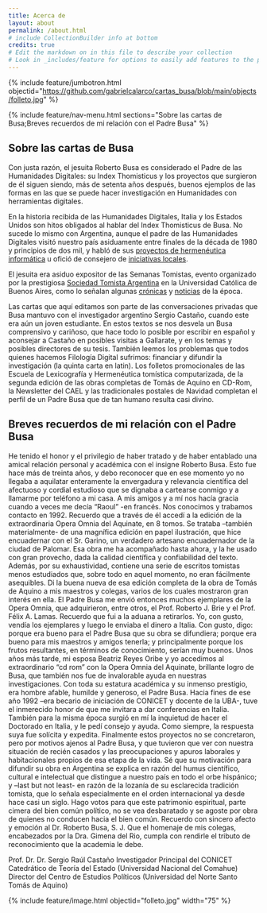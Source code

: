 ```yaml
---
title: Acerca de
layout: about
permalink: /about.html
# include CollectionBuilder info at bottom
credits: true
# Edit the markdown on in this file to describe your collection
# Look in _includes/feature for options to easily add features to the page
---
```


{% include feature/jumbotron.html objectid="https://github.com/gabrielcalarco/cartas_busa/blob/main/objects/folleto.jpg" %} 

{% include feature/nav-menu.html sections="Sobre las cartas de Busa;Breves recuerdos de mi relación con el Padre Busa" %}

## Sobre las cartas de Busa

Con justa razón, el jesuita Roberto Busa es considerado el Padre de las Humanidades Digitales: su Index Thomisticus y los proyectos que surgieron de él siguen siendo, más de setenta años después, buenos ejemplos de las formas en las que se puede hacer investigación en Humanidades con herramientas digitales.

En la historia recibida de las Humanidades Digitales, Italia y los Estados Unidos son hitos obligados al hablar del Index Thomisticus de Busa. No sucede lo mismo con Argentina, aunque el padre de las Humanidades Digitales visitó nuestro país asiduamente entre finales de la década de 1980 y principios de dos mil, y habló de sus [proyectos de hermenéutica informática](https://drive.google.com/file/d/1POyTjtksVGGugQk3zOU_mRUaNhSg_dJQ/view?usp=sharing) u ofició de consejero de [iniciativas locales](https://www.aacademica.org/mela.bosch/2.pdf).

El jesuita era asiduo expositor de las Semanas Tomistas, evento organizado por la prestigiosa [Sociedad Tomista Argentina](http://www.sta.org.ar/cms/index.php/eventos/semana-tomista) en la Universidad Católica de Buenos Aires, como lo señalan algunas [crónicas](https://drive.google.com/file/d/1JoS2rkJy-oQ_PHA6HkChMZUwsUifTga4/view?usp=sharing) y [noticias](https://drive.google.com/file/d/1lEXmSjhDhE_DvfBNBRgMtCUSeaWj5k5N/view?usp=sharing) de la época.

Las cartas que aquí editamos son parte de las conversaciones privadas que Busa mantuvo con el investigador argentino Sergio Castaño, cuando este era aún un joven estudiante. En estos textos se nos desvela un Busa comprensivo y cariñoso, que hace todo lo posible por escribir en español y aconsejar a Castaño en posibles visitas a Gallarate, y en los temas y posibles directores de su tesis. También leemos los problemas que todos quienes hacemos Filología Digital sufrimos: financiar y difundir la investigación (la quinta carta en latin). Los folletos promocionales de las Escuela de Lexicografía y Hermenéutica tomística computarizada, de la segunda edición de las obras completas de Tomás de Aquino en CD-Rom, la Newsletter del CAEL y las tradicionales postales de Navidad completan el perfil de un Padre Busa que de tan humano resulta casi divino.

## Breves recuerdos de mi relación con el Padre Busa

He tenido el honor y el privilegio de haber tratado y de haber entablado una amical relación personal y académica con el insigne Roberto Busa. Esto fue hace más de treinta años, y debo reconocer que en ese momento yo no llegaba a aquilatar enteramente la envergadura y relevancia científica del afectuoso y cordial estudioso que se dignaba a cartearse conmigo y a llamarme por teléfono a mi casa. A mis amigos y a mí nos hacía gracia cuando a veces me decía “Raoul” -en francés.
Nos conocimos y trabamos contacto en 1992. Recuerdo que a través de él accedí a la edición de la extraordinaria Opera Omnia del Aquinate, en 8 tomos. Se trataba –también materialmente- de una magnífica edición en papel ilustración, que hice encuadernar con el Sr. Garino, un verdadero artesano encuadernador de la ciudad de Palomar. Esa obra me ha acompañado hasta ahora, y la he usado con gran provecho, dada la calidad científica y confiabilidad del texto. Además, por su exhaustividad, contiene una serie de escritos tomistas menos estudiados que, sobre todo en aquel momento, no eran fácilmente asequibles. 
Di la buena nueva de esa edición completa de la obra de Tomás de Aquino a mis maestros y colegas, varios de los cuales mostraron gran interés en ella. El Padre Busa me envió entonces muchos ejemplares de la Opera Omnia, que adquirieron, entre otros, el Prof. Roberto J. Brie y el Prof. Félix A. Lamas. Recuerdo que fui a la aduana a retirarlos. Yo, con gusto, vendía los ejemplares y luego le enviaba el dinero a Italia. Con gusto, digo: porque era bueno para el Padre Busa que su obra se difundiera; porque era bueno para mis maestros y amigos tenerla; y principalmente porque los frutos resultantes, en términos de conocimiento, serían muy buenos. 
Unos años más tarde, mi esposa Beatriz Reyes Oribe y yo accedimos al extraordinario “cd rom” con la Opera Omnia del Aquinate, brillante logro de Busa, que también nos fue de invalorable ayuda en nuestras investigaciones.
Con toda su estatura académica y su inmenso prestigio, era hombre afable, humilde y generoso, el Padre Busa. Hacia fines de ese año 1992 –era becario de iniciación de CONICET y docente de la UBA-, tuve el inmerecido honor de que me invitara a dar conferencias en Italia. También para la misma época surgió en mí la inquietud de hacer el Doctorado en Italia, y le pedí consejo y ayuda. Como siempre, la respuesta suya fue solícita y expedita. Finalmente estos proyectos no se concretaron, pero por motivos ajenos al Padre Busa, y que tuvieron que ver con nuestra situación de recién casados y las preocupaciones y apuros laborales y habitacionales propios de esa etapa de la vida.
Sé que su motivación para difundir su obra en Argentina se explica en razón del humus científico, cultural e intelectual que distingue a nuestro país en todo el orbe hispánico; y –last but not least- en razón de la lozanía de su esclarecida tradición tomista, que lo señala especialmente en el orden internacional ya desde hace casi un siglo. Hago votos para que este patrimonio espiritual, parte cimera del bien común político, no se vea desbaratado y se agoste por obra de quienes no conducen hacia el bien común.
Recuerdo con sincero afecto y emoción al Dr. Roberto Busa, S. J. Que el homenaje de mis colegas, encabezados por la Dra. Gimena del Rio, cumpla con rendirle el tributo de reconocimiento que la academia le debe.

Prof. Dr. Dr. Sergio Raúl Castaño
Investigador Principal del CONICET
Catedrático de Teoría del Estado (Universidad Nacional del Comahue)
Director del Centro de Estudios Políticos (Universidad del Norte Santo Tomás de Aquino)

{% include feature/image.html objectid="folleto.jpg" width="75" %} 

